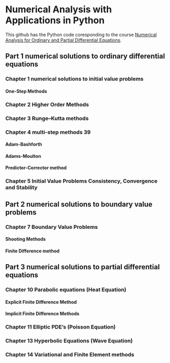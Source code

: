 # Numerical Analysis with Applications in Python
This github has the Python code coresponding to the course [Numerical Analysis for Ordinary and Partial Differential Equations](http://127.0.0.1:7780/files/Teaching/Numerical_Analysis_for_Differential_Equations.pdf).

## Part 1 numerical solutions to ordinary differential equations 

### Chapter 1 numerical solutions to initial value problems
####  One-Step Methods 

### Chapter 2 Higher Order Methods 

### Chapter 3 Runge–Kutta methods 

### Chapter 4 multi-step methods 39
#### Adam-Bashforth
#### Adams-Moulton
#### Predictor-Corrector method

### Chapter 5 Initial Value Problems Consistency, Convergence and Stability

## Part 2 numerical solutions to boundary value problems

### Chapter 7 Boundary Value Problems
####  Shooting Methods 
####  Finite Difference method

## Part 3 numerical solutions to partial differential equations

### Chapter 10 Parabolic equations (Heat Equation)
#### Explicit Finite Difference Method
#### Implicit Finite Difference Methods
### Chapter 11 Elliptic PDE’s (Poisson Equation)
### Chapter 13 Hyperbolic Equations (Wave Equation)
### Chapter 14 Variational and Finite Element methods 

